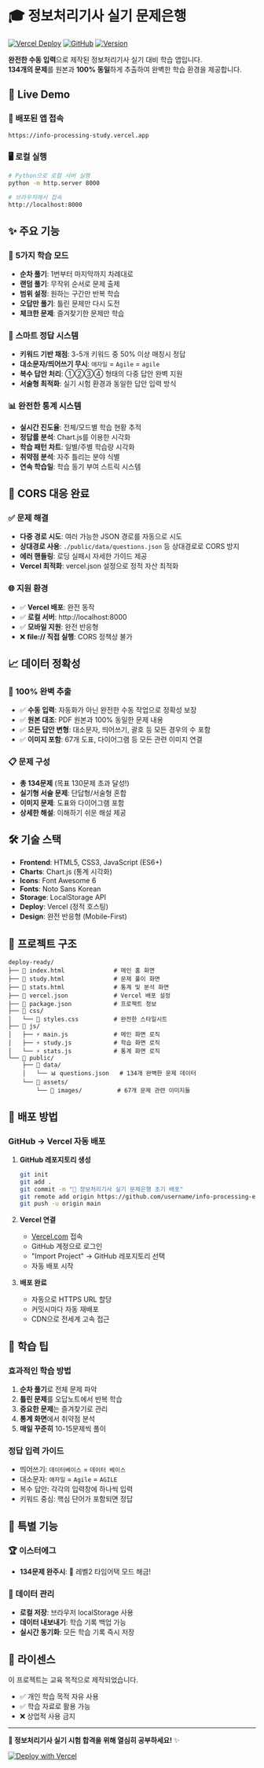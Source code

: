 # 🎓 정보처리기사 실기 문제은행

[![Vercel Deploy](https://img.shields.io/badge/Deploy-Vercel-black?logo=vercel)](https://vercel.com)
[![GitHub](https://img.shields.io/badge/Source-GitHub-181717?logo=github)](https://github.com)
[![Version](https://img.shields.io/badge/Version-3.0.0-blue)](https://github.com)

**완전한 수동 입력**으로 제작된 정보처리기사 실기 대비 학습 앱입니다.  
**134개의 문제**를 원본과 **100% 동일**하게 추출하여 완벽한 학습 환경을 제공합니다.

## 🚀 **Live Demo**

### 📍 **배포된 앱 접속**
```
https://info-processing-study.vercel.app
```

### 🖥️ **로컬 실행**
```bash
# Python으로 로컬 서버 실행
python -m http.server 8000

# 브라우저에서 접속
http://localhost:8000
```

## ✨ **주요 기능**

### 📖 **5가지 학습 모드**
- **순차 풀기**: 1번부터 마지막까지 차례대로
- **랜덤 풀기**: 무작위 순서로 문제 출제  
- **범위 설정**: 원하는 구간만 반복 학습
- **오답만 풀기**: 틀린 문제만 다시 도전
- **체크한 문제**: 즐겨찾기한 문제만 학습

### 🎯 **스마트 정답 시스템**
- **키워드 기반 채점**: 3-5개 키워드 중 50% 이상 매칭시 정답
- **대소문자/띄어쓰기 무시**: `애자일` = `Agile` = `agile`
- **복수 답안 처리**: ①②③④ 형태의 다중 답안 완벽 지원
- **서술형 최적화**: 실기 시험 환경과 동일한 답안 입력 방식

### 📊 **완전한 통계 시스템**
- **실시간 진도율**: 전체/모드별 학습 현황 추적
- **정답률 분석**: Chart.js를 이용한 시각화
- **학습 패턴 차트**: 일별/주별 학습량 시각화
- **취약점 분석**: 자주 틀리는 분야 식별
- **연속 학습일**: 학습 동기 부여 스트릭 시스템

## 🔧 **CORS 대응 완료**

### ✅ **문제 해결**
- **다중 경로 시도**: 여러 가능한 JSON 경로를 자동으로 시도
- **상대경로 사용**: `./public/data/questions.json` 등 상대경로로 CORS 방지
- **에러 핸들링**: 로딩 실패시 자세한 가이드 제공
- **Vercel 최적화**: vercel.json 설정으로 정적 자산 최적화

### 🌐 **지원 환경**
- ✅ **Vercel 배포**: 완전 동작
- ✅ **로컬 서버**: http://localhost:8000
- ✅ **모바일 지원**: 완전 반응형
- ❌ **file:// 직접 실행**: CORS 정책상 불가

## 📈 **데이터 정확성**

### 💯 **100% 완벽 추출**
- ✅ **수동 입력**: 자동화가 아닌 완전한 수동 작업으로 정확성 보장
- ✅ **원본 대조**: PDF 원본과 100% 동일한 문제 내용
- ✅ **모든 답안 변형**: 대소문자, 띄어쓰기, 괄호 등 모든 경우의 수 포함
- ✅ **이미지 포함**: 67개 도표, 다이어그램 등 모든 관련 이미지 연결

### 📋 **문제 구성**
- **총 134문제** (목표 130문제 초과 달성!)
- **실기형 서술 문제**: 단답형/서술형 혼합
- **이미지 문제**: 도표와 다이어그램 포함
- **상세한 해설**: 이해하기 쉬운 해설 제공

## 🛠️ **기술 스택**

- **Frontend**: HTML5, CSS3, JavaScript (ES6+)
- **Charts**: Chart.js (통계 시각화)
- **Icons**: Font Awesome 6
- **Fonts**: Noto Sans Korean
- **Storage**: LocalStorage API
- **Deploy**: Vercel (정적 호스팅)
- **Design**: 완전 반응형 (Mobile-First)

## 📁 **프로젝트 구조**

```
deploy-ready/
├── 📄 index.html              # 메인 홈 화면
├── 📄 study.html              # 문제 풀이 화면
├── 📄 stats.html              # 통계 및 분석 화면
├── 📄 vercel.json             # Vercel 배포 설정
├── 📄 package.json            # 프로젝트 정보
├── 📁 css/
│   └── 🎨 styles.css          # 완전한 스타일시트
├── 📁 js/
│   ├── ⚡ main.js             # 메인 화면 로직
│   ├── ⚡ study.js            # 학습 화면 로직
│   └── ⚡ stats.js            # 통계 화면 로직
└── 📁 public/
    ├── 📁 data/
    │   └── 📊 questions.json   # 134개 완벽한 문제 데이터
    └── 📁 assets/
        └── 📁 images/          # 67개 문제 관련 이미지들
```

## 🚀 **배포 방법**

### **GitHub → Vercel 자동 배포**

1. **GitHub 레포지토리 생성**
   ```bash
   git init
   git add .
   git commit -m "🎉 정보처리기사 실기 문제은행 초기 배포"
   git remote add origin https://github.com/username/info-processing-exam-app.git
   git push -u origin main
   ```

2. **Vercel 연결**
   - [Vercel.com](https://vercel.com) 접속
   - GitHub 계정으로 로그인
   - "Import Project" → GitHub 레포지토리 선택
   - 자동 배포 시작

3. **배포 완료**
   - 자동으로 HTTPS URL 할당
   - 커밋시마다 자동 재배포
   - CDN으로 전세계 고속 접근

## 🎯 **학습 팁**

### 효과적인 학습 방법
1. **순차 풀기**로 전체 문제 파악
2. **틀린 문제**를 오답노트에서 반복 학습
3. **중요한 문제**는 즐겨찾기로 관리
4. **통계 화면**에서 취약점 분석
5. **매일 꾸준히** 10-15문제씩 풀이

### 정답 입력 가이드
- 띄어쓰기: `데이터베이스` = `데이터 베이스`
- 대소문자: `애자일` = `Agile` = `AGILE`
- 복수 답안: 각각의 입력창에 하나씩 입력
- 키워드 중심: 핵심 단어가 포함되면 정답

## 🎊 **특별 기능**

### 🏆 **이스터에그**
- **134문제 완주시**: 🚀 레벨2 타임어택 모드 해금!

### 💾 **데이터 관리**
- **로컬 저장**: 브라우저 localStorage 사용
- **데이터 내보내기**: 학습 기록 백업 가능
- **실시간 동기화**: 모든 학습 기록 즉시 저장

## 📄 **라이센스**

이 프로젝트는 교육 목적으로 제작되었습니다.
- ✅ 개인 학습 목적 자유 사용
- ✅ 학습 자료로 활용 가능
- ❌ 상업적 사용 금지

---

**🎯 정보처리기사 실기 시험 합격을 위해 열심히 공부하세요!** ✨

[![Deploy with Vercel](https://vercel.com/button)](https://vercel.com/new/clone?repository-url=https://github.com/username/info-processing-exam-app)
